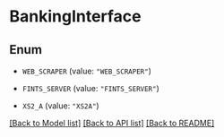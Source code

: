 # BankingInterface

## Enum


* `WEB_SCRAPER` (value: `"WEB_SCRAPER"`)

* `FINTS_SERVER` (value: `"FINTS_SERVER"`)

* `XS2_A` (value: `"XS2A"`)


[[Back to Model list]](../README.md#documentation-for-models) [[Back to API list]](../README.md#documentation-for-api-endpoints) [[Back to README]](../README.md)


